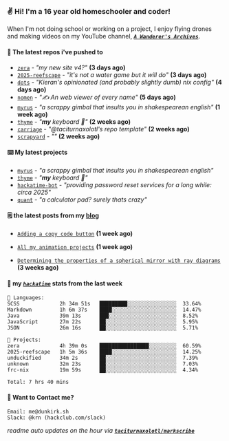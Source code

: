 ### ✌️ Hi! I'm a 16 year old homeschooler and coder!

When I'm not doing school or working on a project, I enjoy flying drones and making videos on my YouTube channel, [**_`A Wanderer's Archives`_**](https://youtube.com/@wanderer.archives).

#### 👷 The latest repos i've pushed to

- [`zera`](https://github.com/taciturnaxolotl/zera) - _"my new site v4?"_ **(3 days ago)**
- [`2025-reefscape`](https://github.com/df1317/2025-reefscape) - _"it's not a water game but it will do"_ **(3 days ago)**
- [`dots`](https://github.com/taciturnaxolotl/dots) - _"Kieran's opinionated (and probably slightly dumb) nix config"_ **(4 days ago)**
- [`nomen`](https://github.com/aramshiva/nomen) - _"✍️ An web viewer of every name"_ **(5 days ago)**
- [`myrus`](https://github.com/taciturnaxolotl/myrus) - _"a scrappy gimbal that insults you in shakespearean english"_ **(1 week ago)**
- [`thyme`](https://github.com/taciturnaxolotl/thyme) - _"**my** keyboard 🫶"_ **(2 weeks ago)**
- [`carriage`](https://github.com/taciturnaxolotl/carriage) - _"@taciturnaxolotl's repo template"_ **(2 weeks ago)**
- [`scrapyard`](https://github.com/hackclub/scrapyard) - _""_ **(2 weeks ago)**

#### ⌨️ My latest projects

- [`myrus`](https://github.com/taciturnaxolotl/myrus) - _"a scrappy gimbal that insults you in shakespearean english"_
- [`thyme`](https://github.com/taciturnaxolotl/thyme) - _"**my** keyboard 🫶"_
- [`hackatime-bot`](https://github.com/taciturnaxolotl/hackatime-bot) - _"providing password reset services for a long while: circa 2025"_
- [`quant`](https://github.com/taciturnaxolotl/quant) - _"a calculator pad? surely thats crazy"_

#### 🗒️ the latest posts from my [blog](https://dunkirk.sh)

- [`Adding a copy code button`](https://dunkirk.sh/blog/adding-a-copy-button/) **(1 week ago)**

- [`All my animation projects`](https://dunkirk.sh/blog/my-animations/) **(1 week ago)**

- [`Determining the properties of a spherical mirror with ray diagrams`](https://dunkirk.sh/blog/spherical-ray-diagrams/) **(3 weeks ago)**



#### 📡 my [_`hackatime`_](https://waka.hackclub.com) stats from the last week

```text
💾 Languages:
SCSS             2h 34m 51s   █████████░░░░░░░░░░░░░░░░  33.64%
Markdown         1h 6m 37s    ████░░░░░░░░░░░░░░░░░░░░░  14.47%
Java             39m 13s      ███░░░░░░░░░░░░░░░░░░░░░░  8.52%
JavaScript       27m 22s      ██░░░░░░░░░░░░░░░░░░░░░░░  5.95%
JSON             26m 16s      ██░░░░░░░░░░░░░░░░░░░░░░░  5.71%

💼 Projects:
zera             4h 39m 0s    ████████████████░░░░░░░░░  60.59%
2025-reefscape   1h 5m 36s    ████░░░░░░░░░░░░░░░░░░░░░  14.25%
unduckified      34m 2s       ██░░░░░░░░░░░░░░░░░░░░░░░  7.39%
unknown          32m 23s      ██░░░░░░░░░░░░░░░░░░░░░░░  7.03%
frc-nix          19m 59s      ██░░░░░░░░░░░░░░░░░░░░░░░  4.34%

Total: 7 hrs 40 mins
```

#### 📮 Want to Contact me?

```text
Email: me@dunkirk.sh
Slack: @krn (hackclub.com/slack)
```

_readme auto updates on the hour via [**`taciturnaxolotl/markscribe`**](https://github.com/taciturnaxolotl/markscribe)_

